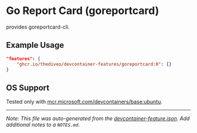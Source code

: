 
# Go Report Card (goreportcard)

provides goreportcard-cli.

## Example Usage

```json
"features": {
    "ghcr.io/thediveo/devcontainer-features/goreportcard:0": {}
}
```



## OS Support

Tested only with
[mcr.microsoft.com/devcontainers/base:ubuntu](https://mcr.microsoft.com/en-us/artifact/mar/devcontainers/base/about#about:_ubuntu).


---

_Note: This file was auto-generated from the [devcontainer-feature.json](https://github.com/thediveo/devcontainer-features/blob/main/src/goreportcard/devcontainer-feature.json).  Add additional notes to a `NOTES.md`._
